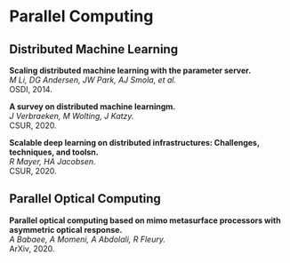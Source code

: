 # Parallel Computing

## Distributed Machine Learning

**Scaling distributed machine learning with the parameter server.**<br>
*M Li, DG Andersen, JW Park, AJ Smola, et al.*<br>
OSDI, 2014.

**A survey on distributed machine learningm.**<br>
*J Verbraeken, M Wolting, J Katzy.*<br>
CSUR, 2020.

**Scalable deep learning on distributed infrastructures: Challenges, techniques, and toolsn.**<br>
*R Mayer, HA Jacobsen.*<br>
CSUR, 2020.

## Parallel Optical Computing

**Parallel optical computing based on mimo metasurface processors with asymmetric optical response.**<br>
*A Babaee, A Momeni, A Abdolali, R Fleury.*<br>
ArXiv, 2020.

